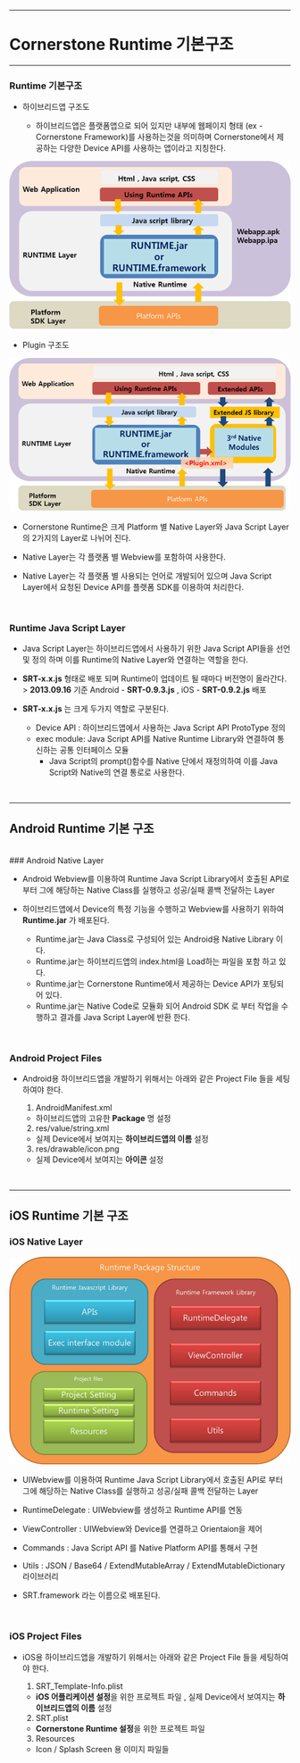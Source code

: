 <!--
{
	"id": 6100,
	"title": "Cornerstone Runtime 기본구조",
	"outline": "Cornerstone Runtime 의 기본 구조를 설명 한다.",
	"tags": ["runtime"],
	"section": "Runtime",
	"order": [6, 1],
	"thumbnail": "6.1.00.runtime_structure.png"
}
-->

----------

# Cornerstone Runtime 기본구조 

----------


### Runtime 기본구조 

- 하이브리드앱 구조도

	- 하이브리드앱은 플랫폼앱으로 되어 있지만 내부에 웹페이지 형태 (ex - Cornerstone Framework)를 사용하는것을 의미하며 Cornerstone에서 제공하는 다양한 Device API를 사용하는 앱이라고 지칭한다.  

![Cornerstone Runtime 메인 구조](./images/runtime1.png)

- Plugin 구조도

![Cornerstone Runtime 메인 구조](./images/extensionstructure.png)

-	Cornerstone Runtime은 크게 Platform 별 Native Layer와 Java Script Layer의 2가지의 Layer로 나뉘어 진다. 

-	Native Layer는 각 플랫폼 별 Webview를 포함하여 사용한다. 

-	Native Layer는 각 플랫폼 별 사용되는 언어로 개발되어 있으며 Java Script Layer에서 요청된 Device API를 플랫폼 SDK를 이용하여 처리한다.  

<br> 

### Runtime Java Script Layer 

-	Java Script Layer는 하이브리드앱에서 사용하기 위한 Java Script API들을 선언 및 정의 하며 이를 Runtime의 Native Layer와 연결하는 역할을 한다.

-	**SRT-x.x.js** 형태로 배포 되며 Runtime이 업데이트 될 때마다 버전명이 올라간다. 
		> **2013.09.16** 기준 Android - **SRT-0.9.3.js** , iOS - **SRT-0.9.2.js** 배포 

-	**SRT-x.x.js** 는 크게 두가지 역할로 구분된다. 

	-	Device API : 하이브리드앱에서 사용하는 Java Script API ProtoType 정의 
	-	exec module: Java Script API를 Native Runtime Library와 연결하여 통신하는 공통 인터페이스 모듈 
		-	Java Script의 prompt()함수를 Native 단에서 재정의하여 이를 Java Script와 Native의 연결 통로로 사용한다. 

<br>

----------

## Android Runtime 기본 구조 
<br>
### Android Native Layer 

-	Android Webview를 이용하여 Runtime Java Script Library에서 호출된 API로 부터 그에 해당하는 Native Class를 실행하고 성공/실패 콜백 전달하는 Layer

-	하이브리드앱에서 Device의 특정 기능을 수행하고 Webview를 사용하기 위하여 **Runtime.jar** 가 배포된다. 

	-	Runtime.jar는 Java Class로 구성되어 있는 Android용 Native Library 이다. 
	- 	Runtime.jar는 하이브리드앱의 index.html을 Load하는 파일을 포함 하고 있다. 
	- 	Runtime.jar는 Cornerstone Runtime에서 제공하는 Device API가 포팅되어 있다. 
	- 	Runtime.jar는 Native Code로 모듈화 되어 Android SDK 로 부터 작업을 수행하고 결과를 Java Script Layer에 반환 한다. 


<br>

### Android Project Files 

-	Android용 하이브리드앱을 개발하기 위해서는 아래와 같은 Project File 들을 세팅하여야 한다. 

	1) AndroidManifest.xml
	-	하이브리드앱의 고유한 **Package** 명 설정 

	2) res/value/string.xml 
	-	실제 Device에서 보여지는 **하이브리드앱의 이름** 설정 

	3)  res/drawable/icon.png
	-	실제 Device에서 보여지는 **아이콘** 설정 


<br>

----------

## iOS Runtime 기본 구조 

### iOS Native Layer

![](./images/ios-Runtime-structure.png)

- UIWebview를 이용하여 Runtime Java Script Library에서 호출된 API로 부터 그에 해당하는 Native Class를 실행하고 성공/실패 콜백 전달하는 Layer

 - RuntimeDelegate : UIWebview를 생성하고 Runtime API를 연동
 - ViewController : UIWebview와 Device를 연결하고 Orientaion을 제어
 - Commands : Java Script API 를 Native Platform API를 통해서 구현
 - Utils : JSON / Base64 / ExtendMutableArray / ExtendMutableDictionary 라이브러리

- SRT.framework 라는 이름으로 배포된다.

<br>

### iOS Project Files

-	iOS용 하이브리드앱을 개발하기 위해서는 아래와 같은 Project File 들을 세팅하여야 한다. 

	1) SRT_Template-Info.plist
	- **iOS 어플리케이션 설정**을 위한 프로젝트 파일 , 실제 Device에서 보여지는 **하이브리드앱의 이름** 설정

	2) SRT.plist
	-	**Cornerstone Runtime 설정**을 위한 프로젝트 파일

	3) Resources
	-	Icon / Splash Screen 용 이미지 파일들

<br>
